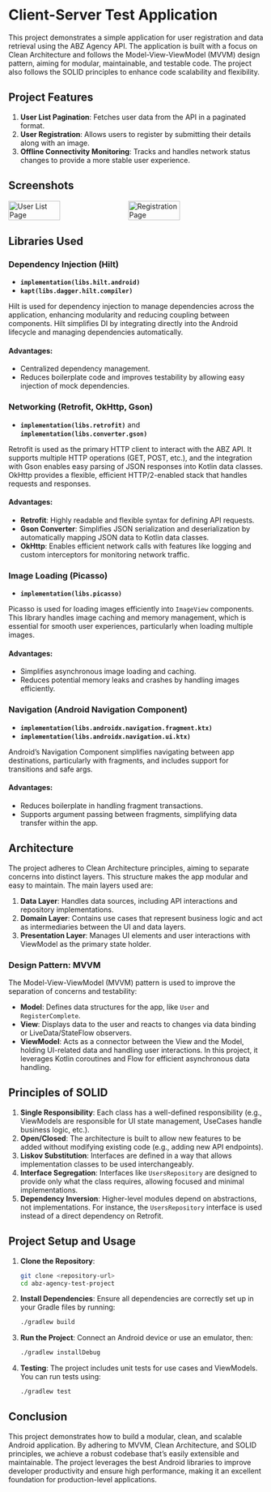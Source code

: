 # Client-Server Test Application

This project demonstrates a simple application for user registration and data retrieval using the ABZ Agency API. The application is built with a focus on Clean Architecture and follows the Model-View-ViewModel (MVVM) design pattern, aiming for modular, maintainable, and testable code. The project also follows the SOLID principles to enhance code scalability and flexibility.

## Project Features

1. **User List Pagination**: Fetches user data from the API in a paginated format.
2. **User Registration**: Allows users to register by submitting their details along with an image.
3. **Offline Connectivity Monitoring**: Tracks and handles network status changes to provide a more stable user experience.

## Screenshots

<div style="display: flex; gap: 10px;">
  <img src="https://github.com/user-attachments/assets/9017f5e4-9776-49e3-ba83-abe22d925292" alt="User List Page" width="45%">
  <img src="https://github.com/user-attachments/assets/93d265c3-5514-4726-b5e3-02ae7fe4aa90" alt="Registration Page" width="45%">
</div>

## Libraries Used

### Dependency Injection (Hilt)

- **`implementation(libs.hilt.android)`**
- **`kapt(libs.dagger.hilt.compiler)`**

Hilt is used for dependency injection to manage dependencies across the application, enhancing modularity and reducing coupling between components. Hilt simplifies DI by integrating directly into the Android lifecycle and managing dependencies automatically.

#### Advantages:
- Centralized dependency management.
- Reduces boilerplate code and improves testability by allowing easy injection of mock dependencies.

### Networking (Retrofit, OkHttp, Gson)

- **`implementation(libs.retrofit)`** and **`implementation(libs.converter.gson)`**

Retrofit is used as the primary HTTP client to interact with the ABZ API. It supports multiple HTTP operations (GET, POST, etc.), and the integration with Gson enables easy parsing of JSON responses into Kotlin data classes. OkHttp provides a flexible, efficient HTTP/2-enabled stack that handles requests and responses.

#### Advantages:
- **Retrofit**: Highly readable and flexible syntax for defining API requests.
- **Gson Converter**: Simplifies JSON serialization and deserialization by automatically mapping JSON data to Kotlin data classes.
- **OkHttp**: Enables efficient network calls with features like logging and custom interceptors for monitoring network traffic.

### Image Loading (Picasso)

- **`implementation(libs.picasso)`**

Picasso is used for loading images efficiently into `ImageView` components. This library handles image caching and memory management, which is essential for smooth user experiences, particularly when loading multiple images.

#### Advantages:
- Simplifies asynchronous image loading and caching.
- Reduces potential memory leaks and crashes by handling images efficiently.

### Navigation (Android Navigation Component)

- **`implementation(libs.androidx.navigation.fragment.ktx)`**
- **`implementation(libs.androidx.navigation.ui.ktx)`**

Android’s Navigation Component simplifies navigating between app destinations, particularly with fragments, and includes support for transitions and safe args.

#### Advantages:
- Reduces boilerplate in handling fragment transactions.
- Supports argument passing between fragments, simplifying data transfer within the app.

## Architecture

The project adheres to Clean Architecture principles, aiming to separate concerns into distinct layers. This structure makes the app modular and easy to maintain. The main layers used are:

1. **Data Layer**: Handles data sources, including API interactions and repository implementations.
2. **Domain Layer**: Contains use cases that represent business logic and act as intermediaries between the UI and data layers.
3. **Presentation Layer**: Manages UI elements and user interactions with ViewModel as the primary state holder.

### Design Pattern: MVVM

The Model-View-ViewModel (MVVM) pattern is used to improve the separation of concerns and testability:

- **Model**: Defines data structures for the app, like `User` and `RegisterComplete`.
- **View**: Displays data to the user and reacts to changes via data binding or LiveData/StateFlow observers.
- **ViewModel**: Acts as a connector between the View and the Model, holding UI-related data and handling user interactions. In this project, it leverages Kotlin coroutines and Flow for efficient asynchronous data handling.

## Principles of SOLID

1. **Single Responsibility**: Each class has a well-defined responsibility (e.g., ViewModels are responsible for UI state management, UseCases handle business logic, etc.).
2. **Open/Closed**: The architecture is built to allow new features to be added without modifying existing code (e.g., adding new API endpoints).
3. **Liskov Substitution**: Interfaces are defined in a way that allows implementation classes to be used interchangeably.
4. **Interface Segregation**: Interfaces like `UsersRepository` are designed to provide only what the class requires, allowing focused and minimal implementations.
5. **Dependency Inversion**: Higher-level modules depend on abstractions, not implementations. For instance, the `UsersRepository` interface is used instead of a direct dependency on Retrofit.

## Project Setup and Usage

1. **Clone the Repository**:
   ```bash
   git clone <repository-url>
   cd abz-agency-test-project
   ```

2. **Install Dependencies**:
   Ensure all dependencies are correctly set up in your Gradle files by running:
   ```bash
   ./gradlew build
   ```

3. **Run the Project**:
   Connect an Android device or use an emulator, then:
   ```bash
   ./gradlew installDebug
   ```

4. **Testing**:
   The project includes unit tests for use cases and ViewModels. You can run tests using:
   ```bash
   ./gradlew test
   ```

## Conclusion

This project demonstrates how to build a modular, clean, and scalable Android application. By adhering to MVVM, Clean Architecture, and SOLID principles, we achieve a robust codebase that’s easily extensible and maintainable. The project leverages the best Android libraries to improve developer productivity and ensure high performance, making it an excellent foundation for production-level applications.
